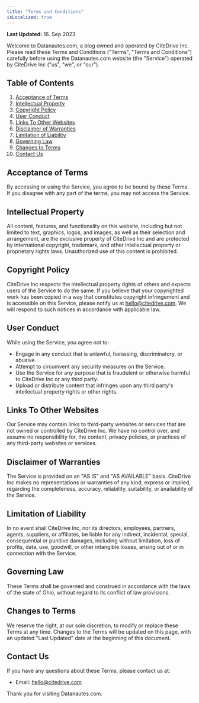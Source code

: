 ```yaml
---
title: "Terms and Conditions"
isLocalized: true
---
```


**Last Updated:** 16. Sep 2023

Welcome to Datanautes.com, a blog owned and operated by CiteDrive Inc. Please read these Terms and Conditions ("Terms", "Terms and Conditions") carefully before using the Datanautes.com website (the "Service") operated by CiteDrive Inc ("us", "we", or "our").

## Table of Contents
1. [Acceptance of Terms](#acceptance-of-terms)
2. [Intellectual Property](#intellectual-property)
3. [Copyright Policy](#copyright-policy)
4. [User Conduct](#user-conduct)
5. [Links To Other Websites](#links-to-other-websites)
6. [Disclaimer of Warranties](#disclaimer-of-warranties)
7. [Limitation of Liability](#limitation-of-liability)
8. [Governing Law](#governing-law)
9. [Changes to Terms](#changes-to-terms)
10. [Contact Us](#contact-us)

## Acceptance of Terms

By accessing or using the Service, you agree to be bound by these Terms. If you disagree with any part of the terms, you may not access the Service.

## Intellectual Property

All content, features, and functionality on this website, including but not limited to text, graphics, logos, and images, as well as their selection and arrangement, are the exclusive property of CiteDrive Inc and are protected by international copyright, trademark, and other intellectual property or proprietary rights laws. Unauthorized use of this content is prohibited.

## Copyright Policy

CiteDrive Inc respects the intellectual property rights of others and expects users of the Service to do the same. If you believe that your copyrighted work has been copied in a way that constitutes copyright infringement and is accessible on this Service, please notify us at hello@citedrive.com. We will respond to such notices in accordance with applicable law.

## User Conduct

While using the Service, you agree not to:

- Engage in any conduct that is unlawful, harassing, discriminatory, or abusive.
- Attempt to circumvent any security measures on the Service.
- Use the Service for any purpose that is fraudulent or otherwise harmful to CiteDrive Inc or any third party.
- Upload or distribute content that infringes upon any third party's intellectual property rights or other rights.

## Links To Other Websites

Our Service may contain links to third-party websites or services that are not owned or controlled by CiteDrive Inc. We have no control over, and assume no responsibility for, the content, privacy policies, or practices of any third-party websites or services.

## Disclaimer of Warranties

The Service is provided on an "AS IS" and "AS AVAILABLE" basis. CiteDrive Inc makes no representations or warranties of any kind, express or implied, regarding the completeness, accuracy, reliability, suitability, or availability of the Service.

## Limitation of Liability

In no event shall CiteDrive Inc, nor its directors, employees, partners, agents, suppliers, or affiliates, be liable for any indirect, incidental, special, consequential or punitive damages, including without limitation, loss of profits, data, use, goodwill, or other intangible losses, arising out of or in connection with the Service.

## Governing Law

These Terms shall be governed and construed in accordance with the laws of the state of Ohio, without regard to its conflict of law provisions.

## Changes to Terms

We reserve the right, at our sole discretion, to modify or replace these Terms at any time. Changes to the Terms will be updated on this page, with an updated "Last Updated" date at the beginning of this document.

## Contact Us

If you have any questions about these Terms, please contact us at:

- Email: hello@citedrive.com

Thank you for visiting Datanautes.com.